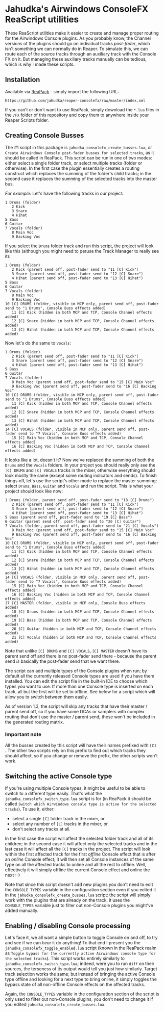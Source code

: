 # Jahudka's Airwindows ConsoleFX ReaScript utilities

These ReaScript utilities make it easier to create and manage proper routing
for the Airwindows Console plugins. As you probably know, the Channel versions
of the plugins should go on individual tracks _post-fader_, which isn't something
we can normally do in Reaper. To simulate this, we can route each of the source
tracks through an auxiliary track with the Console FX on it. But managing these
auxiliary tracks manually can be tedious, which is why I made these scripts.

## Installation

Available via [ReaPack](https://reapack.com) - simply import the following URL:
```
https://github.com/jahudka/reaper-consolefx/raw/master/index.xml
```

If you can't or don't want to use ReaPack, simply download the `*.lua` files
in the `/FX` folder of this repository and copy them to anywhere inside your
Reaper Scripts folder.

## Creating Console Busses

The #1 script in this package is `jahudka_consolefx_create_busses.lua`, or
`Create Airwindows Console post-fader busses for selected tracks`, as it should
be called in ReaPack. This script can be run in one of two modes: either select
a single folder track, or select multiple tracks (folder or otherwise).
In the first case the plugin essentially creates a routing construct which replaces
the summing of the folder's child tracks; in the second case it replaces the summing
of the selected tracks into the master bus.

*For example:* Let's have the following tracks in our project:
```
1 Drums (folder)
   2 Kick
   3 Snare
   4 Hihat
5 Bass
6 Guitar
7 Vocals (folder)
   8 Main Voc
   9 Backing Voc
```

If you select the `Drums` folder track and run this script, the project will look like this
(although you might need to peruse the Track Manager to really see it):
```
1 Drums (folder)
   2 Kick (parent send off, post-fader send to "11 [C] Kick")
   3 Snare (parent send off, post-fader send to "12 [C] Snare")
   4 Hihat (parent send off, post-fader send to "13 [C] Hihat")
5 Bass
6 Guitar
7 Vocals (folder)
   8 Main Voc
   9 Backing Voc
10 [C] DRUMS (folder, visible in MCP only, parent send off, post-fader send to "1 Drums", Console Buss effects added)
   11 [C] Kick (hidden in both MCP and TCP, Console Channel effects added)
   12 [C] Snare (hidden in both MCP and TCP, Console Channel effects added)
   13 [C] Hihat (hidden in both MCP and TCP, Console Channel effects added)
```

Now let's do the same to `Vocals`:
```
1 Drums (folder)
   2 Kick (parent send off, post-fader send to "11 [C] Kick")
   3 Snare (parent send off, post-fader send to "12 [C] Snare")
   4 Hihat (parent send off, post-fader send to "13 [C] Hihat")
5 Bass
6 Guitar
7 Vocals (folder)
   8 Main Voc (parent send off, post-fader send to "15 [C] Main Voc"
   9 Backing Voc (parent send off, post-fader send to "16 [C] Backing Voc"
10 [C] DRUMS (folder, visible in MCP only, parent send off, post-fader send to "1 Drums", Console Buss effects added)
   11 [C] Kick (hidden in both MCP and TCP, Console Channel effects added)
   12 [C] Snare (hidden in both MCP and TCP, Console Channel effects added)
   13 [C] Hihat (hidden in both MCP and TCP, Console Channel effects added)
14 [C] VOCALS (folder, visible in MCP only, parent send off, post-fader send to "7 Vocals", Console Buss effects added)
   15 [C] Main Voc (hidden in both MCP and TCP, Console Channel effects added)
   16 [C] Backing Voc (hidden in both MCP and TCP, Console Channel effects added)
```

It looks like a lot, doesn't it? Now we've replaced the summing of both the `Drums`
and the `Vocals` folders. In your project you should really only see the `[C] DRUMS`
and `[C] VOCALS` tracks in the mixer, otherwise everything should look mostly the same
(except some routing indicators and sends). To finish things off, let's use the script's
other mode to replace the master summing: select `Drums`, `Bass`, `Guitar` and `Vocals`
and run the script. This is what your project should look like now:

```
1 Drums (folder, parent send off, post-fader send to "18 [C] Drums")
   2 Kick (parent send off, post-fader send to "11 [C] Kick")
   3 Snare (parent send off, post-fader send to "12 [C] Snare")
   4 Hihat (parent send off, post-fader send to "13 [C] Hihat")
5 Bass (parent send off, post-fader send to "19 [C] Bass")
6 Guitar (parent send off, post-fader send to "20 [C] Guitar")
7 Vocals (folder, parent send off, post-fader send to "21 [C] Vocals")
   8 Main Voc (parent send off, post-fader send to "15 [C] Main Voc"
   9 Backing Voc (parent send off, post-fader send to "16 [C] Backing Voc"
10 [C] DRUMS (folder, visible in MCP only, parent send off, post-fader send to "1 Drums", Console Buss effects added)
   11 [C] Kick (hidden in both MCP and TCP, Console Channel effects added)
   12 [C] Snare (hidden in both MCP and TCP, Console Channel effects added)
   13 [C] Hihat (hidden in both MCP and TCP, Console Channel effects added)
14 [C] VOCALS (folder, visible in MCP only, parent send off, post-fader send to "7 Vocals", Console Buss effects added)
   15 [C] Main Voc (hidden in both MCP and TCP, Console Channel effects added)
   16 [C] Backing Voc (hidden in both MCP and TCP, Console Channel effects added)
17 [C] MASTER (folder, visible in MCP only, Console Buss effects added)
   18 [C] Drums (hidden in both MCP and TCP, Console Channel effects added)
   19 [C] Bass (hidden in both MCP and TCP, Console Channel effects added)
   20 [C] Guitar (hidden in both MCP and TCP, Console Channel effects added)
   21 [C] Vocals (hidden in both MCP and TCP, Console Channel effects added)
```

Note that unlike `[C] DRUMS` and `[C] VOCALS`, `[C] MASTER` doesn't have its
parent send off and there is no post-fader send there - because the parent send
_is_ basically the post-fader send that we want there.

The script can add multiple types of the Console plugins when run; by default
all the currently released Console types are used if you have them installed.
You can edit the script file in the built-in IDE to choose which types you want
to use. If more than one Console type is inserted on each track, all but the first
will be set to offline. See below for a script which will allow you to switch
between them easily.

As of version 1.3, the script will skip any tracks that have their master / parent
send off, so if you have some DCAs or samplers with complex routing that don't use
the master / parent send, these won't be included in the generated routing matrix.

### Important note

All the busses created by this script will have their names prefixed with `[C] `.
The other two scripts rely on this prefix to find out which tracks they should
affect, so if you change or remove the prefix, the other scripts won't work.

## Switching the active Console type

If you're using multiple Console types, it might be useful to be able to switch
to a different type easily. That's what the `jahudka_consolefx_switch_type.lua`
script is for (in ReaPack it should be called `Switch which Airwindows console
type is active for the selected tracks`). To use it, either:
 - select a single `[C]` folder track in the mixer, or
 - select any number of `[C]` tracks in the mixer, or
 - don't select any tracks at all.

In the first case the script will affect the selected folder track and all of its
children; in the second case it will affect only the selected tracks and in the
last case it will affect all the `[C]` tracks in the project. The script will
look within the first affected track for the first _offline_ Console effect
that is after an _online_ Console effect; it will then set all Console instances
of the same type on all the affected tracks to online and all the rest to offline.
Well, effectively it will simply offline the current Console effect and online
the next :-)

Note that since this script doesn't add new plugins you don't need to edit the
`CONSOLE_TYPES` variable in the configuration section even if you edited it
in the `jahudka_consolefx_create_busses.lua` script: the script will simply
work with the plugins that are already on the track, it uses the `CONSOLE_TYPES`
variable just to filter out non-Console plugins you might've added manually.

## Enabling / disabling Console processing

Let's face it, we all want a simple button to toggle Console on and off, to try
and see if we can _hear_ it do anything! To that end I present you the
`jahudka_consolefx_toggle_enabled.lua` script (known in the ReaPack realm as
`Toggle bypass for the currently active Airwindows console type for the selected
tracks`). This script works entirely similarly to `jahudka_consolefx_switch_type.lua`;
indeed, were you to run `diff` on their sources, the terseness of its output would
tell you just how similarly. Target track selection works the same; but instead
of bringing the active Console type offline and looking for a next type to bring
online, it simply toggles the bypass state of all non-offline Console effects
on the affected tracks.

Again, the `CONSOLE_TYPES` variable in the configuration section of the script
is only used to filter out non-Console plugins, you don't need to change it
if you edited `jahudka_consolefx_create_busses.lua`.

